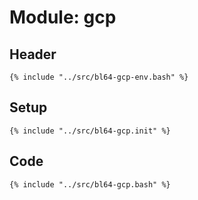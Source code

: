 # Module: gcp

## Header

```shell
{% include "../src/bl64-gcp-env.bash" %}
```

## Setup

```shell
{% include "../src/bl64-gcp.init" %}
```

## Code

```shell
{% include "../src/bl64-gcp.bash" %}
```
